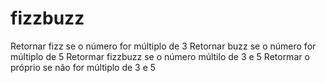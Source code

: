 # fizzbuzz

Retornar fizz se o número for múltiplo de 3
Retornar buzz se o número for múltiplo de 5
Retormar fizzbuzz se o número múltilo de 3 e 5
Retormar o próprio se não for múltiplo de 3 e 5